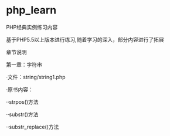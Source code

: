# php_learn
<p>PHP经典实例练习内容</p>
<p>基于PHP5.5以上版本进行练习,随着学习的深入，部分内容进行了拓展</p>
<p></p>
<p>章节说明</p>
<p></p>
<p>第一章：字符串</p>
<p>·文件：string/string1.php</p>
<p>·原书内容：</p>
<p>··strpos()方法</p>
<p>··substr()方法</p>
<p>··substr_replace()方法</p>
